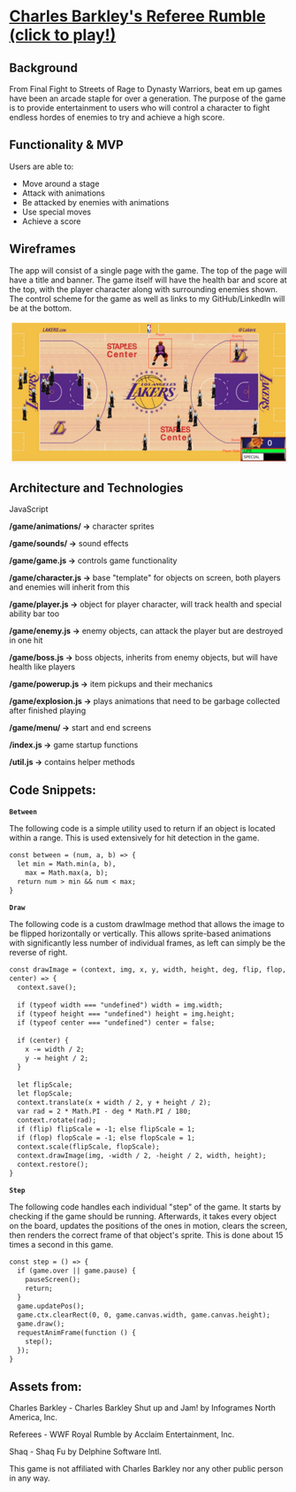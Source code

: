 # [Charles Barkley's Referee Rumble (click to play!)](https://richyrichhh.github.io/rr/dist/index.html)

## Background
From Final Fight to Streets of Rage to Dynasty Warriors, beat em up games have been an arcade staple for over a generation. The purpose of the game is to provide entertainment to users who will control a character to fight endless hordes of enemies to try and achieve a high score.

## Functionality & MVP
Users are able to:
+	 Move around a stage
+  Attack with animations
+	 Be attacked by enemies with animations
+  Use special moves
+	 Achieve a score

## Wireframes
The app will consist of a single page with the game. The top of the page will have a title and banner. The game itself will have the health bar and score at the top, with the player character along with surrounding enemies shown. The control scheme for the game as well as links to my GitHub/LinkedIn will be at the bottom.

![Screenshot](https://github.com/richyrichhh/rr/blob/master/images/gameplay_screen.png?raw=true)

## Architecture and Technologies
JavaScript

**/game/animations/ ->** character sprites

**/game/sounds/ ->** sound effects

**/game/game.js ->** controls game functionality

**/game/character.js ->** base "template" for objects on screen, both players and enemies will inherit from this

**/game/player.js ->** object for player character, will track health and special ability bar too

**/game/enemy.js ->** enemy objects, can attack the player but are destroyed in one hit

**/game/boss.js ->** boss objects, inherits from enemy objects, but will have health like players

**/game/powerup.js ->** item pickups and their mechanics

**/game/explosion.js ->** plays animations that need to be garbage collected after finished playing

**/game/menu/ ->** start and end screens

**/index.js ->** game startup functions

**/util.js ->** contains helper methods


## Code Snippets:

**`Between`**

The following code is a simple utility used to return if an object is located within a range. This is used extensively for hit detection in the game.

```
const between = (num, a, b) => {
  let min = Math.min(a, b),
    max = Math.max(a, b);
  return num > min && num < max;
}
```

**`Draw`**

The following code is a custom drawImage method that allows the image to be flipped horizontally or vertically. This allows sprite-based animations with significantly less number of individual frames, as left can simply be the reverse of right.

```
const drawImage = (context, img, x, y, width, height, deg, flip, flop, center) => {
  context.save();

  if (typeof width === "undefined") width = img.width;
  if (typeof height === "undefined") height = img.height;
  if (typeof center === "undefined") center = false;

  if (center) {
    x -= width / 2;
    y -= height / 2;
  }

  let flipScale;
  let flopScale;
  context.translate(x + width / 2, y + height / 2);
  var rad = 2 * Math.PI - deg * Math.PI / 180;
  context.rotate(rad);
  if (flip) flipScale = -1; else flipScale = 1;
  if (flop) flopScale = -1; else flopScale = 1;
  context.scale(flipScale, flopScale);
  context.drawImage(img, -width / 2, -height / 2, width, height);
  context.restore();
}
```

**`Step`**

The following code handles each individual "step" of the game. It starts by checking if the game should be running. Afterwards, it takes every object on the board, updates the positions of the ones in motion, clears the screen, then renders the correct frame of that object's sprite. This is done about 15 times a second in this game.
```
const step = () => {
  if (game.over || game.pause) {
    pauseScreen();
    return;
  }
  game.updatePos();
  game.ctx.clearRect(0, 0, game.canvas.width, game.canvas.height);
  game.draw();
  requestAnimFrame(function () {
    step();
  });
}
```

## Assets from:

Charles Barkley - Charles Barkley Shut up and Jam! by Infogrames North America, Inc.

Referees - WWF Royal Rumble by Acclaim Entertainment, Inc.

Shaq - Shaq Fu by Delphine Software Intl.

This game is not affiliated with Charles Barkley nor any other public person in any way.
